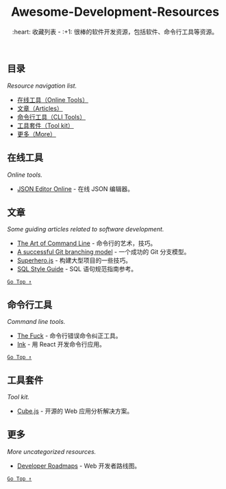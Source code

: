 <div align="center">
  <h1>Awesome-Development-Resources</h1>

  <p>:heart: 收藏列表 - :+1: 很棒的软件开发资源，包括软件、命令行工具等资源。</p>
</div>

<br />

## 目录

*Resource navigation list.*

- [在线工具（Online Tools）](#在线工具)
- [文章（Articles）](#文章)
- [命令行工具（CLI Tools）](#命令行工具)
- [工具套件（Tool kit）](#工具套件)
- [更多（More）](#更多)

## 在线工具

*Online tools.*

- [JSON Editor Online](http://jsoneditoronline.org/) - 在线 JSON 编辑器。

## 文章

*Some guiding articles related to software development.*

- [The Art of Command Line](https://github.com/jlevy/the-art-of-command-line) - 命令行的艺术，技巧。
- [A successful Git branching model](https://nvie.com/posts/a-successful-git-branching-model/) - 一个成功的 Git 分支模型。
- [Superhero.js](http://superherojs.com/) - 构建大型项目的一些技巧。
- [SQL Style Guide](https://www.sqlstyle.guide/) - SQL 语句规范指南参考。

[`Go Top ↑`](#awesome-development-tools)

## 命令行工具

*Command line tools.*

- [The Fuck](https://github.com/nvbn/thefuck) - 命令行错误命令纠正工具。
- [Ink](https://github.com/vadimdemedes/ink) - 用 React 开发命令行应用。

[`Go Top ↑`](#awesome-development-tools)

## 工具套件

*Tool kit.*

- [Cube.js](https://cube.dev/) - 开源的 Web 应用分析解决方案。

## 更多

*More uncategorized resources.*

- [Developer Roadmaps](https://roadmap.sh/) - Web 开发者路线图。

[`Go Top ↑`](#awesome-development-tools)
